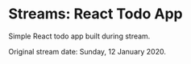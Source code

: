 # Streams: React Todo App

Simple React todo app built during stream.

Original stream date: Sunday, 12 January 2020.
